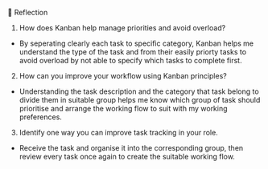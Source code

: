 📝 Reflection

1. How does Kanban help manage priorities and avoid overload?

- By seperating clearly each task to specific category, Kanban helps me understand the type of the task and from their easily priorty tasks to avoid overload by not able to specify which tasks to complete first.

2. How can you improve your workflow using Kanban principles?

- Understanding the task description and the category that task belong to divide them in suitable group helps me know which group of task should prioritise and arrange the working flow to suit with my working preferences.

3.  Identify one way you can improve task tracking in your role.

- Receive the task and organise it into the corresponding group, then review every task once again to create the suitable working flow.
